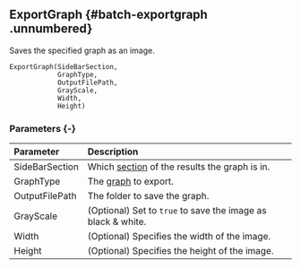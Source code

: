 ## ExportGraph {#batch-exportgraph .unnumbered}

Saves the specified graph as an image.

```{sql}
ExportGraph(SideBarSection,
            GraphType,
            OutputFilePath,
            GrayScale,
            Width,
            Height)
```

### Parameters {-}

Parameter | Description
| :-- | :-- |
SideBarSection | Which [section](#sidebarsection) of the results the graph is in.
GraphType | The [graph](#graphtype) to export.
OutputFilePath | The folder to save the graph.
GrayScale | (Optional) Set to `true` to save the image as black &amp; white.
Width | (Optional) Specifies the width of the image.
Height | (Optional) Specifies the height of the image.
